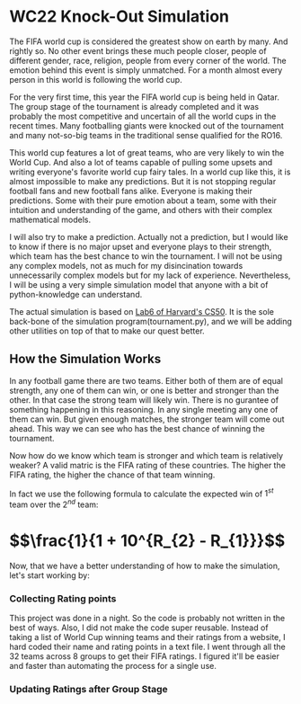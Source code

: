 # WC22 Knock-Out Simulation

The FIFA world cup is considered the greatest show on earth by many. And rightly so. No other event brings these much people closer, people of different gender, race, religion, people from every corner of the world. The emotion behind this event is simply unmatched. For a month almost every person in this world is following the world cup.

For the very first time, this year the FIFA world cup is being held in Qatar. The group stage of the tournament is already completed and it was probably the most competitive and uncertain of all the world cups in the recent times. Many footballing giants were knocked out of the tournament and many not-so-big teams in the traditional sense qualified for the RO16. 

This world cup features a lot of great teams, who are very likely to win the World Cup. And also a lot of teams capable of pulling some upsets and writing everyone's favorite world cup fairy tales. In a world cup like this, it is almost impossible to make any predictions. But it is not stopping regular football fans and new football fans alike. Everyone is making their predictions. Some with their pure emotion about a team, some with their intuition and understanding of the game, and others with their complex mathematical models.

I will also try to make a prediction. Actually not a prediction, but I would like to know if there is no major upset and everyone plays to their strength, which team has the best chance to win the tournament. I will not be using any complex models, not as much for my disincination towards unnecessarily complex models but for my lack of experience. Nevertheless, I will be using a very simple simulation model that anyone with a bit of python-knowledge can understand. 

The actual simulation is based on [Lab6 of Harvard's CS50](https://cs50.harvard.edu/x/2022/labs/6/). It is the sole back-bone of the simulation program(tournament.py), and we will be adding other utilities on top of that to make our quest better.

## How the Simulation Works
In any football game there are two teams. Either both of them are of equal strength, any one of them can win, or one is better and stronger than the other. In that case the strong team will likely win. There is no gurantee of something happening in this reasoning. In any single meeting any one of them can win. But given enough matches, the stronger team will come out ahead. This way we can see who has the best chance of winning the tournament.

Now how do we know which team is stronger and which team is relatively weaker? A valid matric is the FIFA rating of these countries. The higher the FIFA rating, the higher the chance of that team winning. 

In fact we use the following formula to calculate the expected win of $1^{st}$ team over the $2^{nd}$ team:

# $$\frac{1}{1 + 10^\{R_{2} - R_{1}}}$$


Now, that we have a better understanding of how to make the simulation, let's start working by:

### Collecting Rating points
This project was done in a night. So the code is probably not written in the best of ways. Also, I did not make the code super reusable. Instead of taking a list of World Cup winning teams and their ratings from a website, I hard coded their name and rating points in a text file. I went through all the 32 teams across 8 groups to get their FIFA ratings. I figured it'll be easier and faster than automating the process for a single use. 

### Updating Ratings after Group Stage
